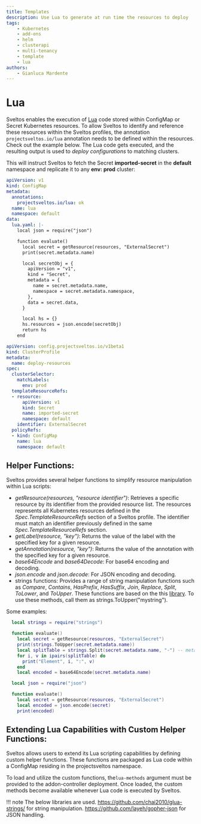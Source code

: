 ```yaml
---
title: Templates
description: Use Lua to generate at run time the resources to deploy
tags:
    - Kubernetes
    - add-ons
    - helm
    - clusterapi
    - multi-tenancy
    - template
    - lua
authors:
    - Gianluca Mardente
---
```


# Lua

Sveltos enables the execution of [Lua](https://www.lua.org/) code stored within ConfigMap or Secret Kubernetes resources. To allow Sveltos to identify and reference these resources within the Sveltos profiles, the annotation `projectsveltos.io/lua` annotation needs to be defined within the resources. Check out the example below. The Lua code gets executed, and the resulting output is used to *deploy configurations* to matching clusters.

This will instruct Sveltos to fetch the Secret __imported-secret__ in the __default__ namespace and replicate it to any __env: prod__ cluster:

```yaml hl_lines="4-5 10"
apiVersion: v1
kind: ConfigMap
metadata:
  annotations:
    projectsveltos.io/lua: ok
  name: lua
  namespace: default
data:
  lua.yaml: |-
    local json = require("json")

    function evaluate()
      local secret = getResource(resources, "ExternalSecret")
      print(secret.metadata.name)

      local secretObj = {
        apiVersion = "v1",
        kind = "Secret",
        metadata = {
          name = secret.metadata.name,
          namespace = secret.metadata.namespace,
        },
        data = secret.data,
      }

      local hs = {}
      hs.resources = json.encode(secretObj)
      return hs
    end
```

```yaml
apiVersion: config.projectsveltos.io/v1beta1
kind: ClusterProfile
metadata:
  name: deploy-resources
spec:
  clusterSelector:
    matchLabels:
      env: prod
  templateResourceRefs:
  - resource:
      apiVersion: v1
      kind: Secret
      name: imported-secret
      namespace: default
    identifier: ExternalSecret
  policyRefs:
  - kind: ConfigMap
    name: lua
    namespace: default
```

## Helper Functions:

Sveltos provides several helper functions to simplify resource manipulation within Lua scripts:

- *getResource(resources, "resource identifier")*:  Retrieves a specific resource by its identifier from the provided resource list. The resources represents all Kubernetes resources defined in the _Spec.TemplateResourceRefs_ section of a Sveltos profile. The identifier must match an identifier previously defined in the same _Spec.TemplateResourceRefs_ section.
- *getLabel(resource, "key")*: Returns the value of the label with the specified key for a given resource.
- *getAnnotation(resource, "key")*: Returns the value of the annotation with the specified key for a given resource.
- *base64Encode* and *base64Decode*: For base64 encoding and decoding.
- *json.encode* and *json.decode*: For JSON encoding and decoding.
- strings functions: Provides a range of string manipulation functions such as *Compare*, *Contains*, *HasPrefix*, *HasSuffix*, *Join*, *Replace*, *Split*, *ToLower*, and *ToUpper*. These functions are based on the this [library](https://github.com/chai2010/glua-strings). To use these methods, call them as strings.ToUpper("mystring").

Some examples:

```lua
  local strings = require("strings")

  function evaluate()
    local secret = getResource(resources, "ExternalSecret")
    print(strings.ToUpper(secret.metadata.name))
    local splitTable = strings.Split(secret.metadata.name, "-") -- metadata.name in the example imported-secret
    for i, v in ipairs(splitTable) do
      print("Element", i, ":", v)
    end
    local encoded = base64Encode(secret.metadata.name)
```

```lua
  local json = require("json")

  function evaluate()
    local secret = getResource(resources, "ExternalSecret")
    local encoded = json.encode(secret)
    print(encoded)
```

## Extending Lua Capabilities with Custom Helper Functions:

Sveltos allows users to extend its Lua scripting capabilities by defining custom helper functions. These functions are packaged as Lua code within a ConfigMap residing in the projectsveltos namespace.

To load and utilize the custom functions, the`lua-methods` argument must be provided to the addon-controller  deployment. Once loaded, the custom methods become available whenever Lua code is executed by Sveltos.

!!! note
    The below libraries are used.
    https://github.com/chai2010/glua-strings/ for string manipulation.
    https://github.com/layeh/gopher-json for JSON handling.
